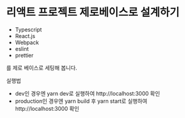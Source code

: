 # 리액트 프로젝트 제로베이스로 설계하기

- Typescript
- React.js
- Webpack
- eslint
- prettier

를 제로 베이스로 세팅해 봅니다.

실행법

- dev인 경우엔 yarn dev로 실행하여 http://localhost:3000 확인
- production인 경우엔 yarn build 후 yarn start로 실행하여 http://localhost:3000 확인
